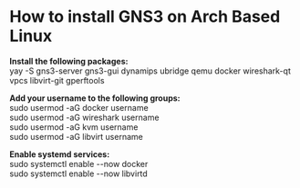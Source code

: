 # How to install GNS3 on Arch Based Linux</br>

**Install the following packages:**</br>
yay -S gns3-server gns3-gui dynamips ubridge qemu docker wireshark-qt vpcs libvirt-git gperftools

**Add your username to the following groups:**</br>
sudo usermod -aG docker username</br>
sudo usermod -aG wireshark username</br>
sudo usermod -aG kvm username</br>
sudo usermod -aG libvirt username</br>

**Enable systemd services:**</br>
sudo systemctl enable --now docker</br>
sudo systemctl enable --now libvirtd</br>
